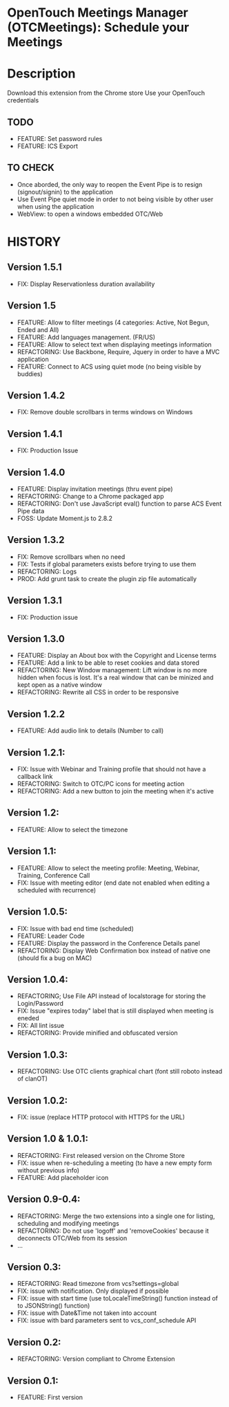 # OpenTouch Meetings Manager (OTCMeetings): Schedule your Meetings

# Description

Download this extension from the Chrome store
Use your OpenTouch credentials


## TODO
 - FEATURE: Set password rules
 - FEATURE: ICS Export


## TO CHECK
 - Once aborded, the only way to reopen the Event Pipe is to resign (signout/signin) to the application
 - Use Event Pipe quiet mode in order to not being visible by other user when using the application
 - WebView: to open a windows embedded OTC/Web


# HISTORY

## Version 1.5.1
 - FIX: Display Reservationless duration availability

## Version 1.5
 - FEATURE: Allow to filter meetings (4 categories: Active, Not Begun, Ended and All)
 - FEATURE: Add languages management. (FR/US)
 - FEATURE: Allow to select text when displaying meetings information
 - REFACTORING: Use Backbone, Require, Jquery in order to have a MVC application
 - FEATURE: Connect to ACS using quiet mode (no being visible by buddies)

## Version 1.4.2
 - FIX: Remove double scrollbars in terms windows on Windows

## Version 1.4.1
 - FIX: Production Issue

## Version 1.4.0
 - FEATURE: Display invitation meetings (thru event pipe)
 - REFACTORING: Change to a Chrome packaged app
 - REFACTORING: Don't use JavaScript eval() function to parse ACS Event Pipe data
 - FOSS: Update Moment.js to 2.8.2

## Version 1.3.2
 - FIX: Remove scrollbars when no need
 - FIX: Tests if global parameters exists before trying to use them
 - REFACTORING: Logs
 - PROD: Add grunt task to create the plugin zip file automatically

## Version 1.3.1
 - FIX: Production issue

## Version 1.3.0
 - FEATURE: Display an About box with the Copyright and License terms
 - FEATURE: Add a link to be able to reset cookies and data stored
 - REFACTORING: New Window management: Lift window is no more hidden when focus is lost. It's a real window that can be minized and kept open as a native window
 - REFACTORING: Rewrite all CSS in order to be responsive

## Version 1.2.2
 - FEATURE: Add audio link to details (Number to call)

## Version 1.2.1:
 - FIX: Issue with Webinar and Training profile that should not have a callback link
 - REFACTORING: Switch to OTC/PC icons for meeting action
 - REFACTORING: Add a new button to join the meeting when it's active 

## Version 1.2:
 - FEATURE: Allow to select the timezone 

## Version 1.1:
 - FEATURE: Allow to select the meeting profile: Meeting, Webinar, Training, Conference Call
 - FIX: Issue with meeting editor (end date not enabled when editing a scheduled with recurrence)

## Version 1.0.5:
 - FIX: Issue with bad end time (scheduled)
 - FEATURE: Leader Code
 - FEATURE: Display the password in the Conference Details panel
 - REFACTORING: Display Web Confirmation box instead of native one (should fix a bug on MAC)

## Version 1.0.4:
 - REFACTORING; Use File API instead of localstorage for storing the Login/Password
 - FIX: Issue "expires today" label that is still displayed when meeting is eneded
 - FIX: All lint issue
 - REFACTORING: Provide minified and obfuscated version

## Version 1.0.3:
 - REFACTORING: Use OTC clients graphical chart (font still roboto instead of clanOT)

## Version 1.0.2:
 - FIX: issue (replace HTTP protocol with HTTPS for the URL)

## Version 1.0 & 1.0.1:
 - REFACTORING: First released version on the Chrome Store
 - FIX: issue when re-scheduling a meeting (to have a new empty form without previous info)
 - FEATURE: Add placeholder icon

## Version 0.9-0.4:
 - REFACTORING: Merge the two extensions into a single one for listing, scheduling and modifying meetings
 - REFACTORING: Do not use 'logoff' and 'removeCookies' because it deconnects OTC/Web from its session
 - ...

## Version 0.3:
 - REFACTORING: Read timezone from vcs?settings=global
 - FIX: issue with notification. Only displayed if possible
 - FIX: issue with start time (use toLocaleTimeString() function instead of to JSONString() function)
 - FIX: issue with Date&Time not taken into account
 - FIX: issue with bard parameters sent to vcs_conf_schedule API

## Version 0.2:
 - REFACTORING: Version compliant to Chrome Extension

## Version 0.1:
 - FEATURE: First version

